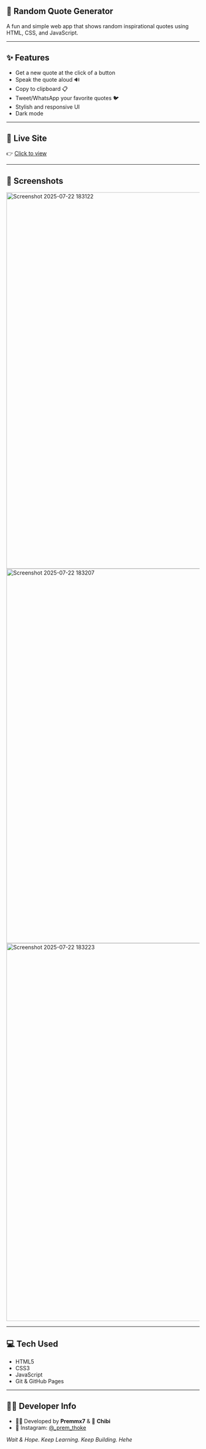 ## 🌟 Random Quote Generator
A fun and simple web app that shows random inspirational quotes using HTML, CSS, and JavaScript.

---

## ✨ Features
- Get a new quote at the click of a button
- Speak the quote aloud 🔊
- Copy to clipboard 📋
- Tweet/WhatsApp your favorite quotes 🐦
- Stylish and responsive UI
- Dark mode

---

## 🔗 Live Site
👉 [Click to view](https://premthoke.github.io/quote-generator/)

---

## 📸 Screenshots
<img width="1919" height="980" alt="Screenshot 2025-07-22 183122" src="https://github.com/user-attachments/assets/4fc1349e-c9f6-4f4b-ad6c-b1978e15edee" />
<img width="1917" height="975" alt="Screenshot 2025-07-22 183207" src="https://github.com/user-attachments/assets/c8d370bd-be67-41e3-b93a-3dd5339e4cea" />
<img width="1917" height="984" alt="Screenshot 2025-07-22 183223" src="https://github.com/user-attachments/assets/1f1b53d6-d279-453a-a6c2-17984e736158" />

---

## 💻 Tech Used
- HTML5
- CSS3
- JavaScript
- Git & GitHub Pages

---

## 👨‍💻 Developer Info
- 🧑‍💻 Developed by **Premmx7** & 🧠 **Chibi** 
- 📸 Instagram: [@_prem_thoke](https://instagram.com/_prem_thoke)


 *Wait & Hope. Keep Learning. Keep Building. Hehe*
